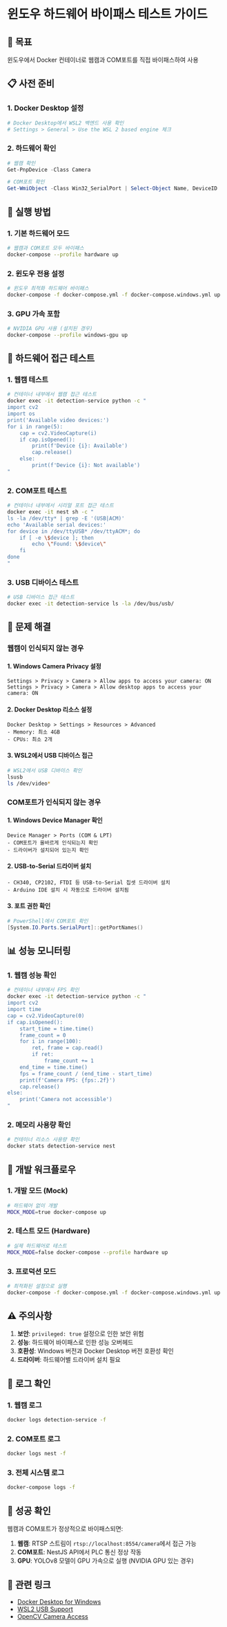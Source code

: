 # 윈도우 하드웨어 바이패스 테스트 가이드

## 🎯 목표
윈도우에서 Docker 컨테이너로 웹캠과 COM포트를 직접 바이패스하여 사용

## 📋 사전 준비

### 1. Docker Desktop 설정
```bash
# Docker Desktop에서 WSL2 백엔드 사용 확인
# Settings > General > Use the WSL 2 based engine 체크
```

### 2. 하드웨어 확인
```powershell
# 웹캠 확인
Get-PnpDevice -Class Camera

# COM포트 확인
Get-WmiObject -Class Win32_SerialPort | Select-Object Name, DeviceID
```

## 🚀 실행 방법

### 1. 기본 하드웨어 모드
```bash
# 웹캠과 COM포트 모두 바이패스
docker-compose --profile hardware up
```

### 2. 윈도우 전용 설정
```bash
# 윈도우 최적화 하드웨어 바이패스
docker-compose -f docker-compose.yml -f docker-compose.windows.yml up
```

### 3. GPU 가속 포함
```bash
# NVIDIA GPU 사용 (설치된 경우)
docker-compose --profile windows-gpu up
```

## 🔧 하드웨어 접근 테스트

### 1. 웹캠 테스트
```bash
# 컨테이너 내부에서 웹캠 접근 테스트
docker exec -it detection-service python -c "
import cv2
import os
print('Available video devices:')
for i in range(5):
    cap = cv2.VideoCapture(i)
    if cap.isOpened():
        print(f'Device {i}: Available')
        cap.release()
    else:
        print(f'Device {i}: Not available')
"
```

### 2. COM포트 테스트
```bash
# 컨테이너 내부에서 시리얼 포트 접근 테스트
docker exec -it nest sh -c "
ls -la /dev/tty* | grep -E '(USB|ACM)'
echo 'Available serial devices:'
for device in /dev/ttyUSB* /dev/ttyACM*; do
    if [ -e \$device ]; then
        echo \"Found: \$device\"
    fi
done
"
```

### 3. USB 디바이스 테스트
```bash
# USB 디바이스 접근 테스트
docker exec -it detection-service ls -la /dev/bus/usb/
```

## 🐛 문제 해결

### 웹캠이 인식되지 않는 경우

#### 1. Windows Camera Privacy 설정
```
Settings > Privacy > Camera > Allow apps to access your camera: ON
Settings > Privacy > Camera > Allow desktop apps to access your camera: ON
```

#### 2. Docker Desktop 리소스 설정
```
Docker Desktop > Settings > Resources > Advanced
- Memory: 최소 4GB
- CPUs: 최소 2개
```

#### 3. WSL2에서 USB 디바이스 접근
```bash
# WSL2에서 USB 디바이스 확인
lsusb
ls /dev/video*
```

### COM포트가 인식되지 않는 경우

#### 1. Windows Device Manager 확인
```
Device Manager > Ports (COM & LPT)
- COM포트가 올바르게 인식되는지 확인
- 드라이버가 설치되어 있는지 확인
```

#### 2. USB-to-Serial 드라이버 설치
```
- CH340, CP2102, FTDI 등 USB-to-Serial 칩셋 드라이버 설치
- Arduino IDE 설치 시 자동으로 드라이버 설치됨
```

#### 3. 포트 권한 확인
```powershell
# PowerShell에서 COM포트 확인
[System.IO.Ports.SerialPort]::getPortNames()
```

## 📊 성능 모니터링

### 1. 웹캠 성능 확인
```bash
# 컨테이너 내부에서 FPS 확인
docker exec -it detection-service python -c "
import cv2
import time
cap = cv2.VideoCapture(0)
if cap.isOpened():
    start_time = time.time()
    frame_count = 0
    for i in range(100):
        ret, frame = cap.read()
        if ret:
            frame_count += 1
    end_time = time.time()
    fps = frame_count / (end_time - start_time)
    print(f'Camera FPS: {fps:.2f}')
    cap.release()
else:
    print('Camera not accessible')
"
```

### 2. 메모리 사용량 확인
```bash
# 컨테이너 리소스 사용량 확인
docker stats detection-service nest
```

## 🔄 개발 워크플로우

### 1. 개발 모드 (Mock)
```bash
# 하드웨어 없이 개발
MOCK_MODE=true docker-compose up
```

### 2. 테스트 모드 (Hardware)
```bash
# 실제 하드웨어로 테스트
MOCK_MODE=false docker-compose --profile hardware up
```

### 3. 프로덕션 모드
```bash
# 최적화된 설정으로 실행
docker-compose -f docker-compose.yml -f docker-compose.windows.yml up
```

## ⚠️ 주의사항

1. **보안**: `privileged: true` 설정으로 인한 보안 위험
2. **성능**: 하드웨어 바이패스로 인한 성능 오버헤드
3. **호환성**: Windows 버전과 Docker Desktop 버전 호환성 확인
4. **드라이버**: 하드웨어별 드라이버 설치 필요

## 📝 로그 확인

### 1. 웹캠 로그
```bash
docker logs detection-service -f
```

### 2. COM포트 로그
```bash
docker logs nest -f
```

### 3. 전체 시스템 로그
```bash
docker-compose logs -f
```

## 🎉 성공 확인

웹캠과 COM포트가 정상적으로 바이패스되면:

1. **웹캠**: RTSP 스트림이 `rtsp://localhost:8554/camera`에서 접근 가능
2. **COM포트**: NestJS API에서 PLC 통신 정상 작동
3. **GPU**: YOLOv8 모델이 GPU 가속으로 실행 (NVIDIA GPU 있는 경우)

## 🔗 관련 링크

- [Docker Desktop for Windows](https://docs.docker.com/desktop/windows/)
- [WSL2 USB Support](https://docs.microsoft.com/en-us/windows/wsl/connect-usb)
- [OpenCV Camera Access](https://docs.opencv.org/4.x/d8/dfe/classcv_1_1VideoCapture.html)
